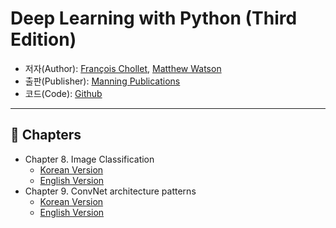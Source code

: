 # Deep Learning with Python (Third Edition)

- 저자(Author): [François Chollet](https://fchollet.com/), [Matthew Watson](https://mattdwatson.com/)
- 출판(Publisher): [Manning Publications](https://www.manning.com/books/deep-learning-with-python-third-edition)
- 코드(Code): [Github](https://github.com/fchollet/deep-learning-with-python-notebooks)

---

## 📖 Chapters

- Chapter 8. Image Classification
  - [Korean Version](./ch08.md)  
  - [English Version](./ch08.en.md)
- Chapter 9. ConvNet architecture patterns
  - [Korean Version](./ch09.md)
  - [English Version](./ch09.en.md)